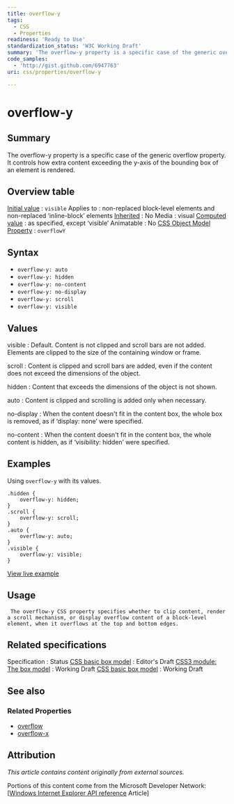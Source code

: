 ```yaml
---
title: overflow-y
tags:
  - CSS
  - Properties
readiness: 'Ready to Use'
standardization_status: 'W3C Working Draft'
summary: 'The overflow-y property is a specific case of the generic overflow property. It controls how extra content exceeding the y-axis of the bounding box of an element is rendered.'
code_samples:
  - 'http://gist.github.com/6947763'
uri: css/properties/overflow-y

---
```

# overflow-y

## Summary

The overflow-y property is a specific case of the generic overflow property. It controls how extra content exceeding the y-axis of the bounding box of an element is rendered.

## Overview table

[Initial value](/css/concepts/initial_value)
:   `visible`
Applies to
:   non-replaced block-level elements and non-replaced ‘inline-block’ elements
[Inherited](/css/concepts/inherited)
:   No
Media
:   visual
[Computed value](/css/concepts/computed_value)
:   as specified, except ‘visible’
Animatable
:   No
[CSS Object Model Property](/css/concepts/cssom)
:   `overflowY`

## Syntax

-   `overflow-y: auto`
-   `overflow-y: hidden`
-   `overflow-y: no-content`
-   `overflow-y: no-display`
-   `overflow-y: scroll`
-   `overflow-y: visible`

## Values

visible
:   Default. Content is not clipped and scroll bars are not added. Elements are clipped to the size of the containing window or frame.

scroll
:   Content is clipped and scroll bars are added, even if the content does not exceed the dimensions of the object.

hidden
:   Content that exceeds the dimensions of the object is not shown.

auto
:   Content is clipped and scrolling is added only when necessary.

no-display
:   When the content doesn't fit in the content box, the whole box is removed, as if ‘display: none’ were specified.

no-content
:   When the content doesn't fit in the content box, the whole content is hidden, as if ‘visibility: hidden’ were specified.

## Examples

Using `overflow-y` with its values.

``` {.css}
.hidden {
    overflow-y: hidden;
}
.scroll {
    overflow-y: scroll;
}
.auto {
    overflow-y: auto;
}
.visible {
    overflow-y: visible;
}
```

[View live example](http://code.webplatform.org/gist/6947763)

## Usage

     The overflow-y CSS property specifies whether to clip content, render a scroll mechanism, or display overflow content of a block-level element, when it overflows at the top and bottom edges.

## Related specifications

Specification
:   Status
[CSS basic box model](http://dev.w3.org/csswg/css-box/#overflow-x)
:   Editor's Draft
[CSS3 module: The box model](http://www.w3.org/TR/2002/WD-css3-box-20021024/)
:   Working Draft
[CSS basic box model](http://www.w3.org/TR/css3-box/#overflow1)
:   Working Draft

## See also

### Related Properties

-   [overflow](/css/properties/overflow)
-   [overflow-x](/css/properties/overflow-x)

## Attribution

*This article contains content originally from external sources.*

Portions of this content come from the Microsoft Developer Network: [[Windows Internet Explorer API reference](http://msdn.microsoft.com/en-us/library/ie/hh828809%28v=vs.85%29.aspx) Article]

